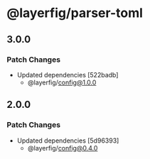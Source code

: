 # @layerfig/parser-toml

## 3.0.0

### Patch Changes

- Updated dependencies [522badb]
  - @layerfig/config@1.0.0

## 2.0.0

### Patch Changes

- Updated dependencies [5d96393]
  - @layerfig/config@0.4.0
